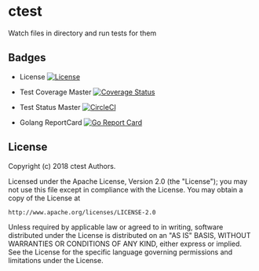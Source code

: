 # ctest

Watch files in directory and run tests for them

## Badges

* License [![License][License-Image]][License-Url]

* Test Coverage Master [![Coverage Status](https://coveralls.io/repos/github/repejota/ctest/badge.svg?branch=master)](https://coveralls.io/github/repejota/ctest?branch=master)

* Test Status Master [![CircleCI](https://circleci.com/gh/repejota/ctest/tree/master.svg?style=svg)](https://circleci.com/gh/repejota/ctest/tree/master)

* Golang ReportCard [![Go Report Card](https://goreportcard.com/badge/github.com/repejota/ctest)](https://goreportcard.com/report/github.com/repejota/ctest)

## License

Copyright (c) 2018 ctest Authors.

Licensed under the Apache License, Version 2.0 (the "License");
you may not use this file except in compliance with the License.
You may obtain a copy of the License at

    http://www.apache.org/licenses/LICENSE-2.0

Unless required by applicable law or agreed to in writing, software
distributed under the License is distributed on an "AS IS" BASIS,
WITHOUT WARRANTIES OR CONDITIONS OF ANY KIND, either express or implied.
See the License for the specific language governing permissions and
limitations under the License.

[License-Url]: http://opensource.org/licenses/Apache
[License-Image]: https://img.shields.io/badge/License-Apache-blue.svg